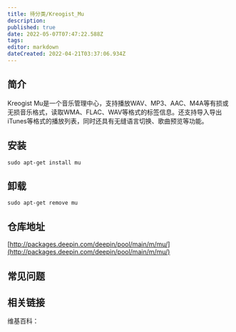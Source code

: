 ```yaml
---
title: 待分类/Kreogist_Mu
description: 
published: true
date: 2022-05-07T07:47:22.588Z
tags: 
editor: markdown
dateCreated: 2022-04-21T03:37:06.934Z
---
```


## 简介

Kreogist Mu是一个音乐管理中心，支持播放WAV、MP3、AAC、M4A等有损或无损音乐格式，读取WMA、FLAC、WAV等格式的标签信息。还支持导入导出iTunes等格式的播放列表，同时还具有无缝语言切换、歌曲预览等功能。

## 安装

`sudo apt-get install mu`

## 卸载

`sudo apt-get remove mu`

## 仓库地址

[http://packages.deepin.com/deepin/pool/main/m/mu/](http://packages.deepin.com/deepin/pool/main/m/mu/)

## 常见问题

## 相关链接

维基百科：
